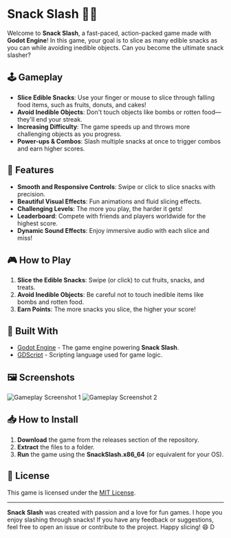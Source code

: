 # Snack Slash 🍉🍟

Welcome to **Snack Slash**, a fast-paced, action-packed game made with **Godot Engine**! In this game, your goal is to slice as many edible snacks as you can while avoiding inedible objects. Can you become the ultimate snack slasher?

## 🕹️ Gameplay

- **Slice Edible Snacks**: Use your finger or mouse to slice through falling food items, such as fruits, donuts, and cakes!
- **Avoid Inedible Objects**: Don't touch objects like bombs or rotten food—they'll end your streak.
- **Increasing Difficulty**: The game speeds up and throws more challenging objects as you progress.
- **Power-ups & Combos**: Slash multiple snacks at once to trigger combos and earn higher scores.

## 🚀 Features

- **Smooth and Responsive Controls**: Swipe or click to slice snacks with precision.
- **Beautiful Visual Effects**: Fun animations and fluid slicing effects.
- **Challenging Levels**: The more you play, the harder it gets!
- **Leaderboard**: Compete with friends and players worldwide for the highest score.
- **Dynamic Sound Effects**: Enjoy immersive audio with each slice and miss!

## 🎮 How to Play

1. **Slice the Edible Snacks**: Swipe (or click) to cut fruits, snacks, and treats.
2. **Avoid Inedible Objects**: Be careful not to touch inedible items like bombs and rotten food.
3. **Earn Points**: The more snacks you slice, the higher your score!

## 🔧 Built With
- [Godot Engine](https://godotengine.org/) - The game engine powering **Snack Slash**.
- [GDScript](https://godotengine.org/learn) - Scripting language used for game logic.

## 🖼️ Screenshots

![Gameplay Screenshot 1](assets/screenshot1.png)
![Gameplay Screenshot 2](assets/screenshot2.png)

## 📥 How to Install

1. **Download** the game from the releases section of the repository.
2. **Extract** the files to a folder.
3. **Run** the game using the **SnackSlash.x86_64** (or equivalent for your OS).

## 📜 License

This game is licensed under the [MIT License](LICENSE).

---

**Snack Slash** was created with passion and a love for fun games. I hope you enjoy slashing through snacks! If you have any feedback or suggestions, feel free to open an issue or contribute to the project. Happy slicing! 😄
D

